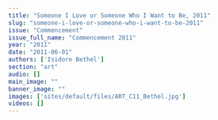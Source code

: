 ```yaml
---
title: "Someone I Love or Someone Who I Want to Be, 2011"
slug: "someone-i-love-or-someone-who-i-want-to-be-2011"
issue: "Commencement"
issue_full_name: "Commencement 2011"
year: "2011"
date: "2011-06-01"
authors: ['Isidore Bethel']
section: "art"
audio: []
main_image: ""
banner_image: ""
images: ['sites/default/files/ART_C11_Bethel.jpg']
videos: []
---
```

